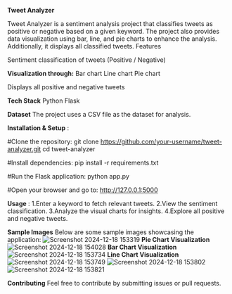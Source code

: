 **Tweet Analyzer**

Tweet Analyzer is a sentiment analysis project that classifies tweets as positive or negative based on a given keyword. The project also provides data visualization using bar, line, and pie charts to enhance the analysis. Additionally, it displays all classified tweets.
Features

Sentiment classification of tweets (Positive / Negative)

**Visualization through:**
  Bar chart
  Line chart
  Pie chart

Displays all positive and negative tweets

**Tech Stack**
  Python
  Flask
  
**Dataset**
The project uses a CSV file as the dataset for analysis.

**Installation & Setup** :

#Clone the repository:
git clone https://github.com/your-username/tweet-analyzer.git
cd tweet-analyzer

#Install dependencies:
pip install -r requirements.txt

#Run the Flask application:
python app.py

#Open your browser and go to:
http://127.0.0.1:5000

**Usage** :
1.Enter a keyword to fetch relevant tweets.
2.View the sentiment classification.
3.Analyze the visual charts for insights.
4.Explore all positive and negative tweets.

**Sample Images**
Below are some sample images showcasing the application:
![Screenshot 2024-12-18 153319](https://github.com/user-attachments/assets/4e7d201a-ac02-48af-9a7c-f815d169dd09)
**Pie Chart Visualization**
![Screenshot 2024-12-18 154028](https://github.com/user-attachments/assets/c808a032-d2fc-4da1-ac35-47e703a4f7b1)
**Bar Chart Visualization**
![Screenshot 2024-12-18 153734](https://github.com/user-attachments/assets/d20f390a-94b3-4c5d-940e-fcb17a0a2398)
**Line Chart Visualization**
![Screenshot 2024-12-18 153749](https://github.com/user-attachments/assets/f79c8b82-74ca-4655-bc99-0d6cf4a4f44f)
![Screenshot 2024-12-18 153802](https://github.com/user-attachments/assets/88152781-c9a0-4952-8c55-281fc9c13375)
![Screenshot 2024-12-18 153821](https://github.com/user-attachments/assets/0060bd3a-83f9-43e0-b749-b86598ec6dd8)

**Contributing**
Feel free to contribute by submitting issues or pull requests.



